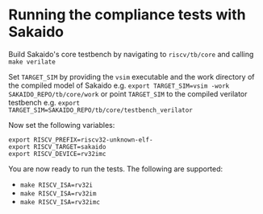 # Running the compliance tests with Sakaido

Build Sakaido's core testbench by navigating to `riscv/tb/core` and calling `make verilate`

Set `TARGET_SIM` by providing the `vsim` executable and the work directory of
the compiled model of Sakaido e.g.
`export TARGET_SIM=vsim -work SAKAIDO_REPO/tb/core/work`
or point `TARGET_SIM` to the compiled verilator testbench e.g.
`export TARGET_SIM=SAKAIDO_REPO/tb/core/testbench_verilator`

Now set the following variables:
```
export RISCV_PREFIX=riscv32-unknown-elf-
export RISCV_TARGET=sakaido
export RISCV_DEVICE=rv32imc
```

You are now ready to run the tests. The following are supported:
* `make RISCV_ISA=rv32i`
* `make RISCV_ISA=rv32im`
* `make RISCV_ISA=rv32imc`
